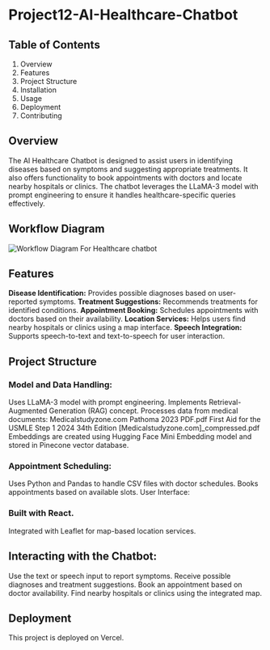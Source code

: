 # Project12-AI-Healthcare-Chatbot

## Table of Contents
  1. Overview
  2. Features
  3. Project Structure
  4. Installation
  5. Usage
  6. Deployment
  7. Contributing
  
## Overview
The AI Healthcare Chatbot is designed to assist users in identifying diseases based on symptoms and suggesting appropriate treatments. It also offers functionality to book appointments with doctors and locate nearby hospitals or clinics. The chatbot leverages the LLaMA-3 model with prompt engineering to ensure it handles healthcare-specific queries effectively.

## Workflow Diagram
![Workflow Diagram For Healthcare chatbot]([https://github.com/user-attachments/assets/aa729206-4fe5-4994-9429-99480575222b](https://github.com/Abdul1302/Project12-AI-Healthcare-Chatbot/blob/main/Workflow%20Diagram%20For%20Healthcare%20chatbot.jpg))


## Features
  **Disease Identification:** Provides possible diagnoses based on user-reported symptoms.
  **Treatment Suggestions:** Recommends treatments for identified conditions.
  **Appointment Booking:** Schedules appointments with doctors based on their availability.
  **Location Services:** Helps users find nearby hospitals or clinics using a map interface.
  **Speech Integration:** Supports speech-to-text and text-to-speech for user interaction.

## Project Structure

  ### Model and Data Handling:
  Uses LLaMA-3 model with prompt engineering.
  Implements Retrieval-Augmented Generation (RAG) concept.
  Processes data from medical documents:
  Medicalstudyzone.com Pathoma 2023 PDF.pdf
  First Aid for the USMLE Step 1 2024 34th Edition [Medicalstudyzone.com]_compressed.pdf
  Embeddings are created using Hugging Face Mini Embedding model and stored in Pinecone vector database.

  ### Appointment Scheduling:
  Uses Python and Pandas to handle CSV files with doctor schedules.
  Books appointments based on available slots.
  User Interface:
  
  ### Built with React.
  Integrated with Leaflet for map-based location services.
  
## Interacting with the Chatbot:
  Use the text or speech input to report symptoms.
  Receive possible diagnoses and treatment suggestions.
  Book an appointment based on doctor availability.
  Find nearby hospitals or clinics using the integrated map.

## Deployment
This project is deployed on Vercel.

